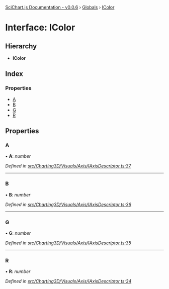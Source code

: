 [SciChart.js Documentation - v0.0.6](../README.md) › [Globals](../globals.md) › [IColor](icolor.md)

# Interface: IColor

## Hierarchy

* **IColor**

## Index

### Properties

* [A](icolor.md#a)
* [B](icolor.md#b)
* [G](icolor.md#g)
* [R](icolor.md#r)

## Properties

###  A

• **A**: *number*

*Defined in [src/Charting3D/Visuals/Axis/IAxisDescriptor.ts:37](https://github.com/ABTSoftware/SciChart.Dev/blob/ff9f38d289/Web/src/SciChart/src/Charting3D/Visuals/Axis/IAxisDescriptor.ts#L37)*

___

###  B

• **B**: *number*

*Defined in [src/Charting3D/Visuals/Axis/IAxisDescriptor.ts:36](https://github.com/ABTSoftware/SciChart.Dev/blob/ff9f38d289/Web/src/SciChart/src/Charting3D/Visuals/Axis/IAxisDescriptor.ts#L36)*

___

###  G

• **G**: *number*

*Defined in [src/Charting3D/Visuals/Axis/IAxisDescriptor.ts:35](https://github.com/ABTSoftware/SciChart.Dev/blob/ff9f38d289/Web/src/SciChart/src/Charting3D/Visuals/Axis/IAxisDescriptor.ts#L35)*

___

###  R

• **R**: *number*

*Defined in [src/Charting3D/Visuals/Axis/IAxisDescriptor.ts:34](https://github.com/ABTSoftware/SciChart.Dev/blob/ff9f38d289/Web/src/SciChart/src/Charting3D/Visuals/Axis/IAxisDescriptor.ts#L34)*
